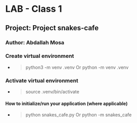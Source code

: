 # LAB - Class 1
## Project: Project snakes-cafe

### Author: Abdallah Mosa
### Create virtual environment

- > python3 -m venv .venv Or  python -m venv .venv

### Activate virtual environment

- > source .venv/bin/activate

#### How to initialize/run your application (where applicable)
- > python snakes_cafe.py Or python -m snakes_cafe
